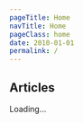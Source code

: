 ```yaml
---
pageTitle: Home
navTitle: Home
pageClass: home
date: 2010-01-01
permalink: /
---
```


## Articles

<div class="stories">Loading...</div>